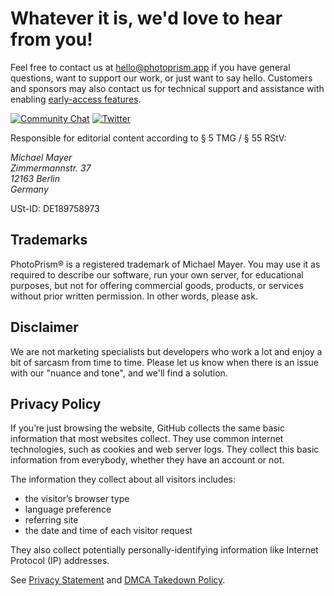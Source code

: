 # Whatever it is, we'd love to hear from you!

Feel free to contact us at [hello@photoprism.app](mailto:hello@photoprism.app)  if you have general questions, 
want to support our work, or just want to say hello. Customers and sponsors may also contact us for technical 
support and assistance with enabling [early-access features](https://github.com/photoprism/photoprism/issues?q=is%3Aissue%20label%3Aearly-access).

[![Community Chat](https://img.shields.io/badge/chat-on%20gitter-4aa087.svg)][chat]
[![Twitter](https://img.shields.io/badge/follow-@photoprism_app-00acee.svg)][twitter]

Responsible for editorial content according to § 5 TMG / § 55 RStV:

<address>
  Michael Mayer<br />
  Zimmermannstr. 37<br />
  12163 Berlin<br />
  Germany
</address>

USt-ID: DE189758973

## Trademarks ##

PhotoPrism® is a registered trademark of Michael Mayer. You may use it as required to describe 
our software, run your own server, for educational purposes, but not for offering commercial 
goods, products, or services without prior written permission. In other words, please ask.

## Disclaimer ##

We are not marketing specialists but developers who work a lot and enjoy a bit of sarcasm from 
time to time. Please let us know when there is an issue with our "nuance and tone", and we'll find a solution.

## Privacy Policy ##

If you’re just browsing the website, GitHub collects the same basic information that most websites collect. 
They use common internet technologies, such as cookies and web server logs. 
They collect this basic information from everybody, whether they have an account or not.

The information they collect about all visitors includes:

  - the visitor’s browser type
  - language preference
  - referring site
  - the date and time of each visitor request

They also collect potentially personally-identifying information like Internet Protocol (IP) addresses.

See [Privacy Statement](https://help.github.com/en/github/site-policy/github-privacy-statement) and [DMCA Takedown Policy](https://help.github.com/en/github/site-policy/dmca-takedown-policy).

[chat]: https://gitter.im/browseyourlife/community
[twitter]: https://twitter.com/photoprism_app
